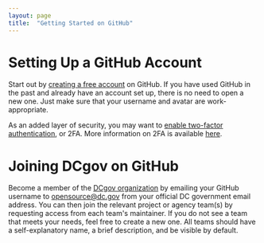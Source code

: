 ```yaml
---
layout: page
title:  "Getting Started on GitHub"
---
```


# Setting Up a GitHub Account

Start out by [creating a free account](https://github.com/join) on GitHub. If you have used GitHub in the past and already have an account set up, there is no need to open a new one. Just make sure that your username and avatar are work-appropriate. 

As an added layer of security, you may want to [enable two-factor authentication](https://github.com/settings/security), or 2FA. More information on 2FA is available [here](https://help.github.com/articles/about-two-factor-authentication/).

# Joining DCgov on GitHub

Become a member of the [DCgov organization](https://github.com/dcgov) by emailing your GitHub username to opensource@dc.gov from your official DC government email address. You can then join the relevant project or agency team(s) by requesting access from each team's maintainer. If you do not see a team that meets your needs, feel free to create a new one. All teams should have a self-explanatory name, a brief description, and be visible by default.
